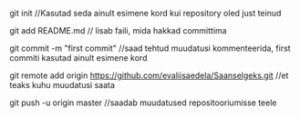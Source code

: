 git init  //Kasutad seda ainult esimene kord kui repository oled just teinud
			
git add README.md  // lisab faili, mida hakkad committima

git commit -m "first commit" //saad tehtud muudatusi kommenteerida, first commiti kasutad ainult esimene kord

git remote add origin https://github.com/evaliisaedela/Saanselgeks.git //et teaks kuhu muudatusi saata

git push -u origin master //saadab muudatused repositooriumisse teele